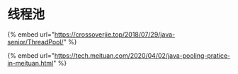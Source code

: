 # 线程池

{% embed url="https://crossoverjie.top/2018/07/29/java-senior/ThreadPool/" %}

{% embed url="https://tech.meituan.com/2020/04/02/java-pooling-pratice-in-meituan.html" %}
